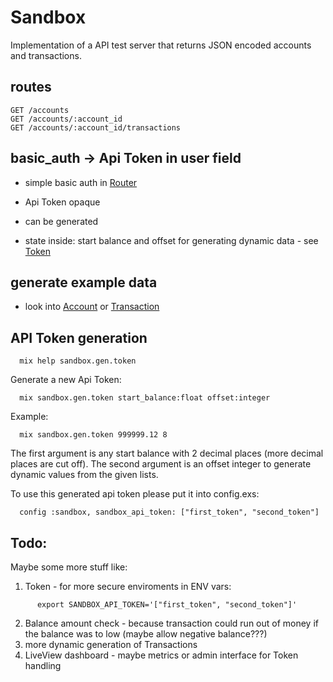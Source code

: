 # Sandbox

Implementation of a API test server that returns JSON encoded accounts and transactions.

## routes
```
GET /accounts
GET /accounts/:account_id
GET /accounts/:account_id/transactions
```
## basic_auth -> Api Token in user field

- simple basic auth in [Router](https://github.com/razuf/sandbox/blob/master/lib/sandbox_web/router.ex)

- Api Token opaque

- can be generated

- state inside: start balance and offset for generating dynamic data - see [Token](https://github.com/razuf/sandbox/blob/master/lib/sandbox/data/token.ex)


## generate example data

- look into [Account](https://github.com/razuf/sandbox/blob/master/lib/sandbox/data/account.ex) or [Transaction](https://github.com/razuf/sandbox/blob/master/lib/sandbox/data/transaction.ex)

## API Token generation

   
      mix help sandbox.gen.token

  Generate a new Api Token:

      mix sandbox.gen.token start_balance:float offset:integer

Example:

      mix sandbox.gen.token 999999.12 8

  The first argument is any start balance with 2 decimal places (more decimal places are cut off).
  The second argument is an offset integer to generate dynamic values from the given lists.

  To use this generated api token please put it into config.exs:

      config :sandbox, sandbox_api_token: ["first_token", "second_token"]

## Todo:

Maybe some more stuff like:

1.  Token - for more secure enviroments in ENV vars:
```
      export SANDBOX_API_TOKEN='["first_token", "second_token"]'
```
2. Balance amount check - because transaction could run out of money if the balance was to low (maybe allow negative balance???)
3. more dynamic generation of Transactions
4. LiveView dashboard - maybe metrics or admin interface for Token handling

